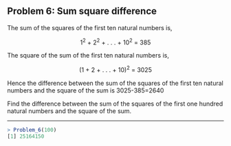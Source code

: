 ## Problem 6: Sum square difference

The sum of the squares of the first ten natural numbers is, 
<p align="center">1<sup>2</sup> + 2<sup>2</sup> + . . . + 10<sup>2</sup> = 385</p>
The square of the sum of the first ten natural numbers is, 
<p align="center"> (1 + 2 + . . . + 10)<sup>2</sup> = 3025</p>

Hence the difference between the sum of the squares of the first ten natural numbers and the square of the sum is 3025-385=2640

Find the difference between the sum of the squares of the first one hundred natural numbers and the square of the sum.

---
```R
> Problem_6(100)
[1] 25164150
```
